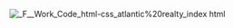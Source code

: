 ![_F__Work_Code_html-css_atlantic%20realty_index html](https://user-images.githubusercontent.com/89362925/159185792-be4bcbf8-ffe3-4d6b-b98a-491ab2cf856a.png)
